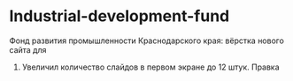 # Industrial-development-fund

 Фонд развития промышленности Краснодарского края: вёрстка нового сайта для

1. Увеличил количество слайдов в первом экране до 12 штук. Правка

